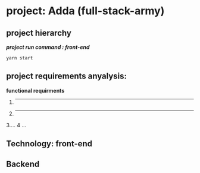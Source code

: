# project: Adda (full-stack-army)

## project hierarchy

***project run command : front-end***
```
yarn start
```

## project requirements anyalysis: 
**functional requirments**
1. ----
2. ---
3....
4 ...

## Technology: front-end 


## Backend
